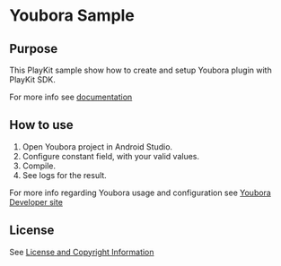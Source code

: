 # Youbora Sample

## Purpose

This PlayKit sample show how to create and setup Youbora plugin with PlayKit SDK.

For more info see [documentation](https://vpaas.kaltura.com/documentation/Mobile-Video-Player-SDKs/v3_Android_Analytics.html)

## How to use

1. Open Youbora project in Android Studio.
2. Configure constant field, with your valid values.
3. Compile.
4. See logs for the result.

For more info regarding Youbora usage and configuration see [Youbora Developer site](http://developer.nicepeopleatwork.com/)

## License

See [License and Copyright Information](https://github.com/kaltura/playkit-android-samples#license-and-copyright-information)
